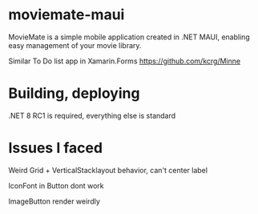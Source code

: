 # moviemate-maui
MovieMate is a simple mobile application created in .NET MAUI, enabling easy management of your movie library.

Similar To Do list app in Xamarin.Forms
https://github.com/kcrg/Minne

# Building, deploying
.NET 8 RC1 is required, everything else is standard

# Issues I faced
Weird Grid + VerticalStacklayout behavior, can't center label

IconFont in Button dont work

ImageButton render weirdly
